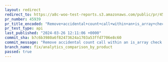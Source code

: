 ```yaml
---
layout: redirect
redirect_to: https://a8c-woo-test-reports.s3.amazonaws.com/public/pr/45939/api/index.html
pr_number: 45939
pr_title_encoded: "Remove+accidental+count+call+within+an+is_array+check"
pr_test_type: api
last_published: "2024-03-26 12:11:06 +0000"
commit_sha: b7c6b3980a6f82473624a1703a53ffd7706e8c60
commit_message: "Remove accidental count call within an is_array check that always ren…"
branch_name: fix/analytics_comparison_by_product
passed: true
---
```

